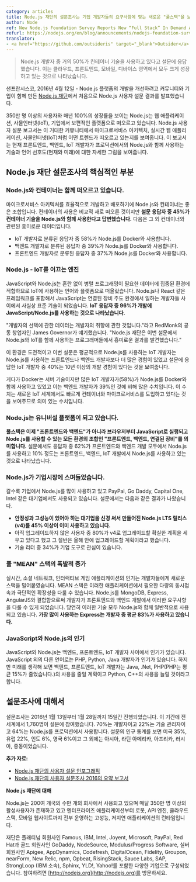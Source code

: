 ```yaml
---
category: articles
title: Node.js 재단의 설문조사는 기업 개발자들의 요구사항에 맞는 새로운 "풀스택"을 보고 합니다.
author: Node
ref: New Node.js Foundation Survey Reports New “Full Stack” In Demand Among Enterprise Developers
refurl: https://nodejs.org/en/blog/announcements/nodejs-foundation-survey/
translator:
- <a href="https://github.com/outsideris" target="_blank">Outsider</a>
---
```


<!--
> Nearly 50 percent of Node.js developers surveyed using container technology, strong growth emerges in cloud, front end, mobile and devices
-->
> Node.js 개발자 중 거의 50%가 컨테이너 기술을 사용하고 있다고 설문에 응답했습니다. 이는 클라우드,
프론트엔드, 모바일, 디바이스 영역에서 모두 크게 성장하고 있는 것으로 나타났습니다.

<!--
**SAN FRANCISCO, April, 12, 2016** — [The Node.js Foundation](http://ctt.marketwire.com/?release=11G082331-001&id=8448115&type=0&url=https%3a%2f%2fnodejs.org%2fen%2ffoundation%2f),
a community-led and industry-backed consortium to advance the development of the Node.js
platform, today announced the availability of its first ever Node.js User Survey Report.
-->
샌프란시스코, 2016년 4월 12일 - Node.js 플랫폼의 개발을 개선하려고 커뮤니티와 기업이 함께 만든
[Node.js 재단](https://nodejs.org/en/foundation/)에서 처음으로 Node.js 사용자
설문 결과를 발표했습니다.

<!--
With over 3.5 million users and an annual growth rate of 100 percent, Node.js is emerging as
a universal platform used for web applications, IoT, and enterprise. The Node.js User Survey
report features insights on emerging trends happening in this massive community that serves
as a leading indicator on trends like microservices architectures, real-time web applications,
Internet of Things (IoT). The report paints a detailed picture of the technologies that are
being used, in particular, with Node.js in production and language preferences (current and
future) for front end, back end and IoT developers.
-->
350만 명 이상의 사용자와 매년 100%의 성장률을 보이는 Node.js는 웹 애플리케이션,
사물인터넷(IoT), 기업에서 보편적인 플랫폼으로 떠오르고 있습니다. Node.js 사용자 설문 보고서는
이 거대한 커뮤니티에서 마이크로서비스 아키텍처, 실시간 웹 애플리케이션, 사물인터넷(IoT)처럼
어떤 트렌드가 떠오르고 있는지를 보여줍니다. 이 보고서는 현재 프론트엔드, 백엔드, IoT 개발자가
프로덕션에서의 Node.js와 함께 사용하는 기술과 언어 선호도(현재와 미래)에 대한 자세한 그림을 보여줍니다.

<!--
## Key findings from the Node.js Foundation survey
-->

## Node.js 재단 설문조사의 핵심적인 부분

<!--
### Node.js and Containers Take Off Together

Both Node.js and containers are a good match for efficiently developing and deploying
microservices architectures. And, while the surge in container use is relatively new, **45
percent of developers that responded to the survey use Node.js with the technology**. Other
container-related data points:

* 58 percent of respondents that identified as IoT developers use Node.js with Docker.
* 39 percent of respondents that identified as back end developers use Node.js with Docker.
* 37 percent of respondents that identified as front end developers use Node.js with Docker.
-->

### Node.js와 컨테이너는 함께 떠오르고 있습니다.

마이크로서비스 아키텍처를 효율적으로 개발하고 배포하기에 Node.js와 컨테이너는 좋은 조합입니다. 컨테이너의
사용은 비교적 새로 떠오른 것이지만
**설문 응답자 중 45%가 컨테이너 기술을 Node.js와 함께 사용한다고 답변했습니다.**
다음은 그 외 컨테이너와 관련된 흥미로운 데이터입니다.

* IoT 개발자로 분류된 응답자 중 58%가 Node.js를 Docker와 사용합니다.
* 백엔드 개발자로 분류된 응답자 중 39%가 Node.js를 Docker와 사용합니다.
* 프론트엔드 개발자로 분류된 응답자 중 37%가 Node.js를 Docker와 사용합니다.

<!--
### Node.js — the Engine that Drives IoT

JavaScript and Node.js have risen to be the language and platform of choice for IoT as both
are suited for data intensive environments that require parallel programming without
disruption. JavaScript, including Node.js and frameworks, such as React, have become the de
facto choice of developers working in these connected, device-driven environments with **96
percent of IoT respondents indicating they use JavaScript/Node.js for development**.
-->

### Node.js - IoT를 이끄는 엔진

JavaScript와 Node.js는 혼란 없이 병렬 프로그래밍이 필요한 데이터에 집중된 환경에 적합하므로
IoT에 사용하는 언어와 플랫폼으로 떠올랐습니다. Node.js나 React 같은 프레임워크를 포함해서
JavaScript는 연결된 장비 주도 환경에서 일하는 개발자들 사이에서 사실상 표준 기술이 되었습니다.
**IoT 응답자 중 96%가 개발에 JavaScript/Node.js를 사용하는 것으로 나타났습니다.**

<!--
“Data about developer choices is catnip for developers,” said James Governor, RedMonk
co-founder. “In this survey, the Node.js Foundation identifies some interesting results,
notably about languages programmers are using alongside Node.js and IoT demographics.”

These environments are challenging, and the survey revealed that on average, IoT developers
using Node.js have more experience than their front end and back end counterparts with more
than 40 percent of IoT developers surveyed having over 10+ years of development experience.
-->
"개발자의 선택에 관한 데이터는 개발자의 취향에 관한 것입니다."라고 RedMonk의 공동 창업자인
James Governor가 얘기했습니다. "Node.js 재단은 이번 설문에서 Node.js와 IoT를 함께
사용하는 프로그래머들에서 흥미로운 결과를 발견했습니다."

이 환경은 도전적이고 이번 설문은 평균적으로 Node.js를 사용하는 IoT 개발자는 Node.js를 사용하는
프론트엔드나 백엔드 개발자보다 더 많은 경험이 있었고 설문에 응답한 IoT 개발자 중 40%는
10년 이상의 개발 경험이 있다는 것을 보여줍니다.

<!--
Additionally, although Docker is a server technology, many IoT developers (58%) are using
Node.js with Docker compared to only 39 percent of back end developers. This metric is
significant as it means that the new IoT world also is quickly adopting containers and
microservices.
-->
게다가 Docker는 서버 기술이지만 많은 IoT 개발자가(58%)가 Node.js를 Docker와 함께 사용하고
있었고 이는 백엔드 개발자가 39%인 것에 비해 많은 수치입니다. 이 수치는 새로운 IoT 세계에서도 빠르게
컨테이너와 마이크로서비스를 도입하고 있다는 것을 보여주므로 의미 있는 수치입니다.

<!--
### Node.js Becoming Universal Platform

**The full stack is no longer “front end and back end,” but rather “front end, back end and
connected devices,”** which is a combination of everything from the browser to a toaster all
being run in JavaScript and enabled by Node.js. The survey revealed that 62 percent of
respondents are using Node.js for both front end and back end development, and nearly 10
percent are using Node.js for front end, back end, and IoT development.
-->

### Node.js는 유니버설 플랫폼이 되고 있습니다.

**풀스택은 이제 "프론트엔드와 백엔드"가 아니라 브라우저부터 JavaScript로 실행되고 Node.js를 사용할 수 있는 모든 환경의 조합인 "프론트엔드, 백엔드, 연결된 장비"를 의미합니다.**
설문에서도 응답자 중 62%가 프론트엔드와 백엔드 개발 모두에서 Node.js를 사용하고
10% 정도는 프론트엔드, 백엔드, IoT 개발에서 Node.js를 사용하고 있는 것으로 나타났습니다.

<!--
### Node.js Pervasive in Enterprises

Node.js is increasingly used in the enterprise, and used within huge enterprises like PayPal,
Go Daddy, Capital One, and Intel. The survey found:

* **More than 45 percent already using the Node.js Long Term Support release (v4) geared
toward medium to large enterprise users who require stability and high performance.**
* Of those who haven’t upgraded, 80 percent report definite plans to upgrade to v4, with half
of respondents planning to do so this year.
* Strong interest in enterprise tooling among 34 percent of tech leaders.
-->

### Node.js가 기업시장에 스며들었습니다.

갈수록 기업에서 Node.js를 많이 사용하고 있고 PayPal, Go Daddy, Capital One, Intel 같은
대기업에서도 사용되고 있습니다. 설문에서는 다음과 같은 결과가 나왔습니다.

* **안정성과 고성능이 있어야 하는 대기업을 신경 써서 만들어진 Node.js LTS 릴리스(v4)를 45% 이상이 이미 사용하고 있습니다.**
* 아직 업그레이드하지 않은 사용자 중 80%가 v4로 업그레이드할 확실한 계획을 세우고 있다고 했고
  그 절반은 올해 안에 업그레이드할 계획이라고 했습니다.
* 기술 리더 중 34%가 기업 도구로 관심이 있습니다.

<!--
### Full “MEAN” Stack Explodes

The popularity of real-time, social networking and interactive game applications is pushing a
new stack among developers. The MEAN stack is able to handle lots of concurrent connections
and extreme scalability, which these applications demand. Node.js, in combination with
MongoDB, Express, AngularJS, allows developers to tackle the needs of front end and back end
development. Not surprisingly, all of these technologies were commonly used alongside
Node.js. **Express, cited the most, is used by an average of 83 percent of developers**.
-->

### 풀 "MEAN" 스택의 폭발적 증가

실시간, 소셜 네트워크, 인터랙티브 게임 애플리케이션의 인기는 개발자들에게 새로운 스택을 밀어붙였습니다.
MEAN 스택은 이러한 애플리케이션에서 필요한 다량의 동시접속과 극단적인 확장성을 다룰 수 있습니다.
Node.js를 MongoDB, Express, AngularJS와 결합함으로써 개발자가 프론트엔드와 백엔드 개발에서
이러한 요구사항을 다룰 수 있게 되었습니다. 당연히 이러한 기술 모두 Node.js와 함께 일반적으로 사용되고 있습니다.
**가장 많이 사용하는 Express는 개발자 중 평균 83%가 사용하고 있습니다.**

<!--
### Popularity of JavaScript and Node.js

JavaScript and Node.js were popular among back end, front end, and IoT developers. Other
languages, beyond JavaScript, that were popular for all three developer types included PHP,
Python and Java. However, when looking to the future, back end, front end and IoT developers
planned to decrease their use of Java, .Net and PHP (PHP averages a 15% decrease) and
increase the use of Python and C++.
-->

### JavaScript와 Node.js의 인기

JavaScript와 Node.js는 백엔드, 프론트엔드, IoT 개발자 사이에서 인기가 있습니다.
JavaScript 외의 다른 언어로는 PHP, Python, Java 개발자가 인기가 있습니다. 하지만 미래를 생각해
보면 백엔드, 프론트엔드, IoT 개발자는 Java, .Net, PHP(PHP는 평균 15%가 줄었습니다.)의 사용을
줄일 계획이고 Python, C++의 사용을 늘릴 것이라고 합니다.

<!--
## About the Survey

The survey was open for 15 days, from January 13 to January 28, 2016. During this time, 1,760
people from around the world completed the survey. Seventy percent were developer's, 22
percent technical management and 64 percent run Node.js in production. Geographic
representation of survey covered: 35 percent from United States, 22 percent from Continental
Europe, 6 percent India, and 6 percent from United Kingdom with the remaining respondents
hailing from Asia, Latin America, Africa, Russia and the Middle East.

**Additional Resources:**
* [Node.js Foundation User survey infographic](/static/documents/2016-survey-infographic.png)
* [Report summarizing Node.js Foundation User Survey 2016](/static/documents/2016-survey-report.pdf)
-->

## 설문조사에 대해서

설문조사는 2016년 1월 13일부터 1월 28일까지 15일간 진행되었습니다. 이 기간에 전 세계에서
1,760명이 설문에 참여했습니다. 70%는 개발자이고 22%는 기술 관리자이고 64%는 Node.js를 프로덕션에서
사용합니다. 설문의 인구 통계를 보면 미국 35%, 유럽 22%, 인도 6%, 영국 6%이고
그 외에는 아시아, 라틴 아메리카, 아프리카, 러시아, 중동이었습니다.

**추가 자료:**
* [Node.js 재단의 사용자 설문 인포그래픽](https://nodejs.org/static/documents/2016-survey-infographic.png)
* [Node.js 재단의 사용자 설문조사 2016의 요약 보고서](https://nodejs.org/static/documents/2016-survey-report.pdf)

<!--
**About Node.js Foundation**

Node.js is used by tens of thousands of organizations in more than 200 countries and amasses
more than 3 million active users per month. It is the runtime of choice for high-performance,
low latency applications, powering everything from enterprise applications, robots, API
engines, cloud stacks and mobile websites.

The Foundation is made up of a diverse group of companies including Platinum members Famous,
IBM, Intel, Joyent, Microsoft, PayPal and Red Hat. Gold members include GoDaddy, NodeSource
and Modulus/Progress Software, and Silver members include Apigee, AppDynamics, Codefresh,
DigitalOcean, Fidelity, Google, Groupon, nearForm, New Relic, npm, Opbeat, RisingStack, Sauce
Labs, SAP, StrongLoop (an IBM company), Sphinx, YLD!, and Yahoo!. Get involved here:
[http://nodejs.org](http://nodejs.org).
-->

**Node.js 재단에 대해**

Node.js는 200여 개국의 수만 개의 회사에서 사용되고 있으며 매달 350만 명 이상의 활성사용자가 존재하고
있고 엔터프라이즈 애플리케이션부터 로봇, API 엔진, 클라우드 스택, 모바일 웹사이트까지 전부 운영하는
고성능, 저지연 애플리케이션의 런타임입니다.

재단은 플래티넘 회원사인 Famous, IBM, Intel, Joyent, Microsoft, PayPal, Red Hat과
골드 회원사인 GoDaddy, NodeSource, Modulus/Progress Software,
실버 회원사인 Apigee, AppDynamics, Codefresh, DigitalOcean, Fidelity, Groupon,
nearForm, New Relic, npm, Opbeat, RisingStack, Sauce Labs, SAP,
StrongLoop (IBM 소속), Sphinx, YLD!, Yahoo!를 포함한 다양한 기업으로 구성되었습니다.
참여하려면 [http://nodejs.org](http://nodejs.org)를 방문하세요.
